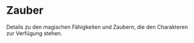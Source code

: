 # Zauber

Details zu den magischen Fähigkeiten und Zaubern, die den Charakteren zur Verfügung stehen.
